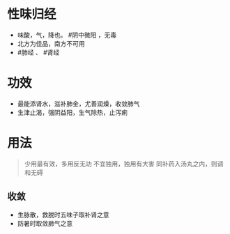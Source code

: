 # 性味归经
- 味酸，气，降也。 #阴中微阳 ，无毒
- 北方为佳品，南方不可用
-  #肺经 、 #肾经
# 功效
- 最能添肾水，滋补肺金，尤善润燥，收敛肺气
- 生津止渴，强阴益阳，生气除热，止泻痢
# 用法
>少用最有效，多用反无功
>不宜独用，独用有大害
>同补药入汤丸之内，则调和无碍
## 收敛
- 生脉散，救脱时五味子取补肾之意
- 防暑时取敛肺气之意
